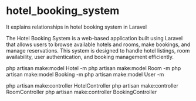 # hotel_booking_system
It explains relationships in hotel booking system in Laravel

The Hotel Booking System is a web-based application built using Laravel that allows users to browse available hotels and rooms, make bookings, and manage reservations. This system is designed to handle hotel listings, room availability, user authentication, and booking management efficiently.

php artisan make:model Hotel -m
php artisan make:model Room -m
php artisan make:model Booking -m
php artisan make:model User -m


php artisan make:controller HotelController
php artisan make:controller RoomController
php artisan make:controller BookingController

